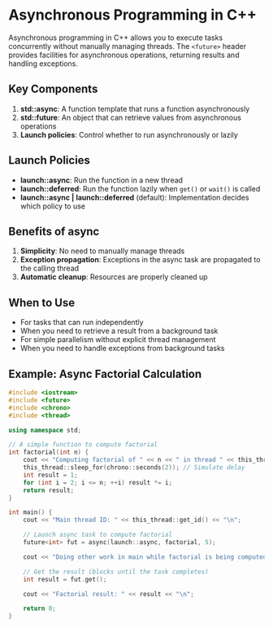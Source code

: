 # Asynchronous Programming in C++

Asynchronous programming in C++ allows you to execute tasks concurrently without manually managing threads. The `<future>` header provides facilities for asynchronous operations, returning results and handling exceptions.

## Key Components

1. **std::async**: A function template that runs a function asynchronously
2. **std::future**: An object that can retrieve values from asynchronous operations
3. **Launch policies**: Control whether to run asynchronously or lazily

## Launch Policies

- **launch::async**: Run the function in a new thread
- **launch::deferred**: Run the function lazily when `get()` or `wait()` is called
- **launch::async | launch::deferred** (default): Implementation decides which policy to use

## Benefits of async

1. **Simplicity**: No need to manually manage threads
2. **Exception propagation**: Exceptions in the async task are propagated to the calling thread
3. **Automatic cleanup**: Resources are properly cleaned up

## When to Use

- For tasks that can run independently
- When you need to retrieve a result from a background task
- For simple parallelism without explicit thread management
- When you need to handle exceptions from background tasks

## Example: Async Factorial Calculation

```cpp
#include <iostream>
#include <future>
#include <chrono>
#include <thread>

using namespace std;

// A simple function to compute factorial
int factorial(int n) {
    cout << "Computing factorial of " << n << " in thread " << this_thread::get_id() << "\n";
    this_thread::sleep_for(chrono::seconds(2)); // Simulate delay
    int result = 1;
    for (int i = 2; i <= n; ++i) result *= i;
    return result;
}

int main() {
    cout << "Main thread ID: " << this_thread::get_id() << "\n";

    // Launch async task to compute factorial
    future<int> fut = async(launch::async, factorial, 5);

    cout << "Doing other work in main while factorial is being computed...\n";

    // Get the result (blocks until the task completes)
    int result = fut.get();

    cout << "Factorial result: " << result << "\n";

    return 0;
}
```
